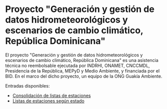 # Proyecto "Generación y gestión de datos hidrometeorológicos y escenarios de cambio climático, República Dominicana"

El proyecto "Generación y gestión de datos hidrometeorológicos y escenarios de cambio climático, República Dominicana" es una asistencia técnica no reembolsable ejecutada por INDRHI, ONAMET, CNCCMDL, Presidencia de la República, MEPyD y Medio Ambiente, y financiada por el BID. En el marco del dicho proyecto, un equipo de la ONG Guakía Ambiente.

Entradas disponibles:

- [Consolidación de listas de estaciones](consolidacion-lista-estaciones.md)
- [Listas de estaciones según estado](combinadas-lista-de-estaciones-activas.md)
